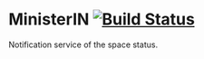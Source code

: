 # MinisterIN [![Build Status](https://travis-ci.org/lambdaspace/MinisterIN.svg?branch=master)](https://travis-ci.org/lambdaspace/MinisterIN)

Notification service of the space status.
